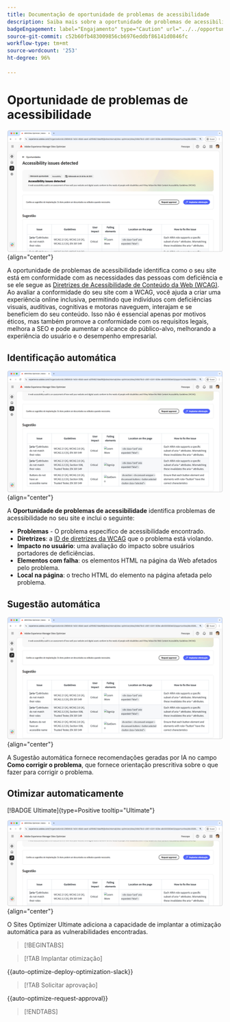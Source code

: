 ```yaml
---
title: Documentação de oportunidade de problemas de acessibilidade
description: Saiba mais sobre a oportunidade de problemas de acessibilidade e como usá-la para aumentar a segurança do site.
badgeEngagement: label="Engajamento" type="Caution" url="../../opportunity-types/engagement.md" tooltip="Engajamento"
source-git-commit: c52b60fb483009856cb6976eddbf86141d0846fc
workflow-type: tm+mt
source-wordcount: '253'
ht-degree: 96%

---
```



# Oportunidade de problemas de acessibilidade

![Oportunidade de problemas de acessibilidade](./assets/accessibility-issues/hero.png){align="center"}

A oportunidade de problemas de acessibilidade identifica como o seu site está em conformidade com as necessidades das pessoas com deficiência e se ele segue as [Diretrizes de Acessibilidade de Conteúdo da Web (WCAG)](https://www.w3.org/TR/WCAG21/). Ao avaliar a conformidade do seu site com a WCAG, você ajuda a criar uma experiência online inclusiva, permitindo que indivíduos com deficiências visuais, auditivas, cognitivas e motoras naveguem, interajam e se beneficiem do seu conteúdo. Isso não é essencial apenas por motivos éticos, mas também promove a conformidade com os requisitos legais, melhora a SEO e pode aumentar o alcance do público-alvo, melhorando a experiência do usuário e o desempenho empresarial.

## Identificação automática

![Identificar automaticamente problemas de acessibilidade](./assets/accessibility-issues/auto-identify.png){align="center"}

A **Oportunidade de problemas de acessibilidade** identifica problemas de acessibilidade no seu site e inclui o seguinte:

* **Problemas** - O problema específico de acessibilidade encontrado.
* **Diretrizes**: a [ID de diretrizes da WCAG](https://www.w3.org/TR/WCAG21/) que o problema está violando.
* **Impacto no usuário**: uma avaliação do impacto sobre usuários portadores de deficiências.
* **Elementos com falha**: os elementos HTML na página da Web afetados pelo problema.
* **Local na página**: o trecho HTML do elemento na página afetada pelo problema.

## Sugestão automática

![Sugerir automaticamente problemas de acessibilidade](./assets/accessibility-issues/auto-suggest.png){align="center"}

A Sugestão automática fornece recomendações geradas por IA no campo **Como corrigir o problema**, que fornece orientação prescritiva sobre o que fazer para corrigir o problema.

## Otimizar automaticamente

[!BADGE Ultimate]{type=Positive tooltip="Ultimate"}

![Otimizar automaticamente problemas de acessibilidade](./assets/accessibility-issues/auto-optimize.png){align="center"}

O Sites Optimizer Ultimate adiciona a capacidade de implantar a otimização automática para as vulnerabilidades encontradas.

>[!BEGINTABS]

>[!TAB Implantar otimização]

{{auto-optimize-deploy-optimization-slack}}

>[!TAB Solicitar aprovação]

{{auto-optimize-request-approval}}

>[!ENDTABS]

